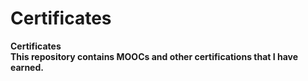 # Certificates
<b>Certificates
<br>
This repository contains MOOCs and other certifications that I have earned.
